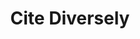 ---
title: Cite Diversely
emoji: 🎓
colorFrom: orange
colorTo: gray
sdk: streamlit
sdk_version: 1.10.0
app_file: app.py
pinned: false
---